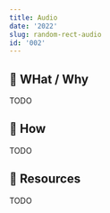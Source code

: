 ```yaml
---
title: Audio
date: '2022'
slug: random-rect-audio
id: '002'
---
```


## 🚧 WHat / Why

TODO

## 🚧 How

TODO

## 🚧 Resources

TODO
